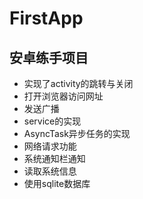 # FirstApp

## 安卓练手项目
* 实现了activity的跳转与关闭
* 打开浏览器访问网址
* 发送广播
* service的实现
* AsyncTask异步任务的实现
* 网络请求功能
* 系统通知栏通知
* 读取系统信息
* 使用sqlite数据库

